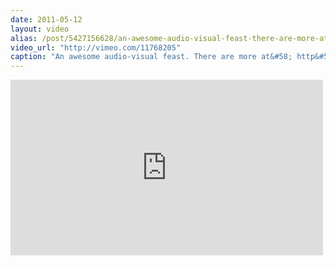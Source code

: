```yaml
---
date: 2011-05-12
layout: video
alias: /post/5427156628/an-awesome-audio-visual-feast-there-are-more-at
video_url: "http://vimeo.com/11768205"
caption: "An awesome audio-visual feast. There are more at&#58; http&#58;//www.quayola.com/index.php?/soundvisualisation/pta/"
---
```


<iframe src="http://player.vimeo.com/video/11768205?byline=0&amp;portrait=0&amp;color=ffffff" width="500" height="281" frameborder="0"></iframe>

